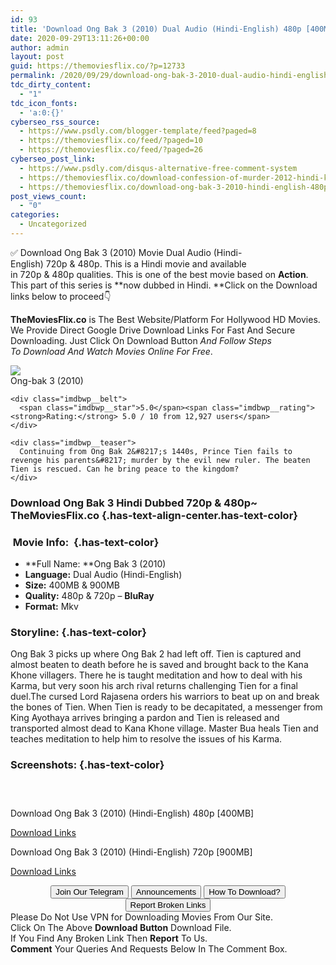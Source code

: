 ```yaml
---
id: 93
title: 'Download Ong Bak 3 (2010) Dual Audio (Hindi-English) 480p [400MB] || 720p [900MB]'
date: 2020-09-29T13:11:26+00:00
author: admin
layout: post
guid: https://themoviesflix.co/?p=12733
permalink: /2020/09/29/download-ong-bak-3-2010-dual-audio-hindi-english-480p-400mb-720p-900mb/
tdc_dirty_content:
  - "1"
tdc_icon_fonts:
  - 'a:0:{}'
cyberseo_rss_source:
  - https://www.psdly.com/blogger-template/feed?paged=8
  - https://themoviesflix.co/feed/?paged=10
  - https://themoviesflix.co/feed/?paged=26
cyberseo_post_link:
  - https://www.psdly.com/disqus-alternative-free-comment-system
  - https://themoviesflix.co/download-confession-of-murder-2012-hindi-korean-480p-720p-1080p/
  - https://themoviesflix.co/download-ong-bak-3-2010-hindi-english-480p-720p/
post_views_count:
  - "0"
categories:
  - Uncategorized
---
```

✅ Download Ong Bak 3 (2010)&nbsp;Movie&nbsp;Dual Audio (Hindi-English)&nbsp;720p&nbsp;&&nbsp;480p. This is a Hindi movie and available in&nbsp;720p&nbsp;&&nbsp;480p&nbsp;qualities. This is one of the best movie based on&nbsp;**Action**. This part of this series is&nbsp;**now dubbed in&nbsp;Hindi.&nbsp;**Click on the Download links below to proceed👇

**TheMoviesFlix.co**&nbsp;is The Best Website/Platform For Hollywood HD Movies. We Provide Direct Google Drive Download Links For Fast And Secure Downloading. Just Click On Download Button&nbsp;_And Follow Steps To&nbsp;Download And Watch Movies Online For Free_.

<div class="imdbwp imdbwp--movie dark">
  <div class="imdbwp__thumb">
    <a class="imdbwp__link" target="_blank" title="Ong-bak 3" href="https://www.imdb.com/title/tt1653690/" rel="nofollow noopener noreferrer"><img class="imdbwp__img" src="https://m.media-amazon.com/images/M/MV5BMTc3MjkyMzk4N15BMl5BanBnXkFtZTcwODQxMDg5Mw@@._V1_SX300.jpg" /></a>
  </div>
  
  <div class="imdbwp__content">
    <div class="imdbwp__header">
      <span class="imdbwp__title">Ong-bak 3</span> (2010)
    </div>
    
    <div class="imdbwp__belt">
      <span class="imdbwp__star">5.0</span><span class="imdbwp__rating"><strong>Rating:</strong> 5.0 / 10 from 12,927 users</span>
    </div>
    
    <div class="imdbwp__teaser">
      Continuing from Ong Bak 2&#8217;s 1440s, Prince Tien fails to revenge his parents&#8217; murder by the evil new ruler. The beaten Tien is rescued. Can he bring peace to the kingdom?
    </div>
  </div>
</div>

### Download Ong Bak 3 Hindi Dubbed 720p & 480p~ TheMoviesFlix.co {.has-text-align-center.has-text-color}

### &nbsp;Movie Info:&nbsp; {.has-text-color}

  * **Full Name:&nbsp;**Ong Bak 3 (2010)
  * **Language:**&nbsp;Dual Audio (Hindi-English)
  * **Size:**&nbsp;400MB & 900MB
  * **Quality:**&nbsp;480p & 720p –&nbsp;**BluRay**
  * **Format:**&nbsp;Mkv

### Storyline: {.has-text-color}

Ong Bak 3 picks up where Ong Bak 2 had left off. Tien is captured and almost beaten to death before he is saved and brought back to the Kana Khone villagers. There he is taught meditation and how to deal with his Karma, but very soon his arch rival returns challenging Tien for a final duel.The cursed Lord Rajasena orders his warriors to beat up on and break the bones of Tien. When Tien is ready to be decapitated, a messenger from King Ayothaya arrives bringing a pardon and Tien is released and transported almost dead to Kana Khone village. Master Bua heals Tien and teaches meditation to help him to resolve the issues of his Karma.

### Screenshots: {.has-text-color}

<div class="wp-block-image">
  <figure class="aligncenter"><img src="https://imagecurl.com/images/77747406048830384014.png" alt /></figure>
</div>

<div class="wp-block-image">
  <figure class="aligncenter"><img src="https://imagecurl.com/images/31071275801050738095.png" alt /></figure>
</div>

<div class="wp-block-image">
  <figure class="aligncenter"><img src="https://imagecurl.com/images/33720308136668194553.png" alt /></figure>
</div>

<p class="has-text-align-center has-text-color has-medium-font-size">
  Download Ong Bak 3 (2010) (Hindi-English) 480p [400MB]
</p>

<span class="mb-center maxbutton-3-center"><span class="maxbutton-3-container mb-container"><a class="maxbutton-3 maxbutton maxbutton-post-button" target="_blank" rel="nofollow noopener noreferrer" href="https://coinquint.com/a11846/"><span class="mb-text">Download Links</span></a></span></span>

<p class="has-text-align-center has-text-color has-medium-font-size">
  Download Ong Bak 3 (2010) (Hindi-English) 720p [900MB]
</p>

<span class="mb-center maxbutton-3-center"><span class="maxbutton-3-container mb-container"><a class="maxbutton-3 maxbutton maxbutton-post-button" target="_blank" rel="nofollow noopener noreferrer" href="https://coinquint.com/a11848/"><span class="mb-text">Download Links</span></a></span></span>

<center>
</center>

<center>
  <a href="https://t.me/themoviesflixcom" target="_blank" data-wpel-link="external" rel="nofollow external noopener noreferrer"><button class="button button5">Join Our Telegram</button></a> <a href="https://themoviesflix.co/download-ong-bak-3-2010-hindi-english-480p-720p/#" target="_blank" data-wpel-link="external" rel="nofollow external noopener noreferrer"><button class="button button5">Announcements</button></a> <a href="https://themoviesflix.com/how-to-download/" target="_blank" data-wpel-link="external" rel="nofollow external noopener noreferrer"><button class="button button5">How To Download?</button></a> <a href="https://themoviesflix.co/download-ong-bak-3-2010-hindi-english-480p-720p/#" target="_blank" data-wpel-link="external" rel="nofollow external noopener noreferrer"><button class="button button5">Report Broken Links</button></a>
</center>

<div class="alert alert-danger">
  Please Do Not Use VPN for Downloading Movies From Our Site.
</div>

<div class="alert alert-success">
  Click On The Above <strong>Download Button</strong> Download File.
</div>

<div class="alert alert-warning">
  If You Find Any Broken Link Then <strong>Report</strong> To Us.
</div>

<div class="alert alert-info">
  <strong>Comment</strong> Your Queries And Requests Below In The Comment Box.
</div>